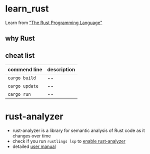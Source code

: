 # learn_rust

Learn from ["The Rust Programming Language"](https://doc.rust-lang.org/stable/book/ch01-03-hello-cargo.html)

## why Rust
## cheat list
|commend line|description|
|--|--|
| `cargo build` |--|
| `cargo update` |--|
| `cargo run` |--|

# rust-analyzer
- rust-analyzer is a library for semantic analysis of Rust code as it changes over time
- check if you run `rustlings lsp` to [enable rust-analyzer](https://github.com/rust-lang/rustlings#enabling-rust-analyzer)
- detailed [user manual](https://rust-analyzer.github.io/manual.html)